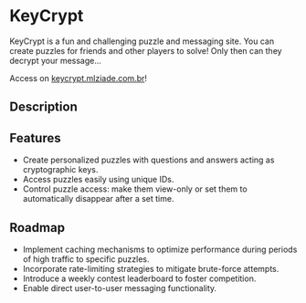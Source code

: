 # KeyCrypt

KeyCrypt is a fun and challenging puzzle and messaging site. You can create puzzles for friends and other players to solve! Only then can they decrypt your message...

Access on [keycrypt.mlziade.com.br](https://keycrypt.mlziade.com.br)!

## Description

## Features

-   Create personalized puzzles with questions and answers acting as cryptographic keys.
-   Access puzzles easily using unique IDs.
-   Control puzzle access: make them view-only or set them to automatically disappear after a set time.

## Roadmap

-   Implement caching mechanisms to optimize performance during periods of high traffic to specific puzzles.
-   Incorporate rate-limiting strategies to mitigate brute-force attempts.
-   Introduce a weekly contest leaderboard to foster competition.
-   Enable direct user-to-user messaging functionality.